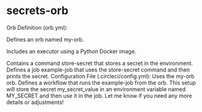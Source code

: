 # secrets-orb
Orb Definition (orb.yml):

Defines an orb named my-orb.


Includes an executor using a Python Docker image.

Contains a command store-secret that stores a secret in the environment.
Defines a job example-job that uses the store-secret command and then prints the secret.
Configuration File (.circleci/config.yml):
Uses the my-orb orb.
Defines a workflow that runs the example-job from the orb.
This setup will store the secret my_secret_value in an environment variable named MY_SECRET and then use it in the job. Let me know if you need any more details or adjustments!
